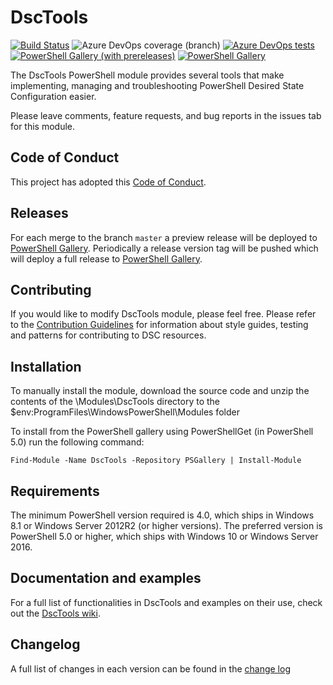 # DscTools

[![Build Status](https://dev.azure.com/dsccommunity/DscTools/_apis/build/status/dsccommunity.DscTools?branchName=master)](https://dev.azure.com/dsccommunity/DscTools/_build/latest?definitionId=14&branchName=master)
![Azure DevOps coverage (branch)](https://img.shields.io/azure-devops/coverage/dsccommunity/DscTools/14/master)
[![Azure DevOps tests](https://img.shields.io/azure-devops/tests/dsccommunity/DscTools/14/master)](https://dsccommunity.visualstudio.com/DscTools/_test/analytics?definitionId=14&contextType=build)
[![PowerShell Gallery (with prereleases)](https://img.shields.io/powershellgallery/vpre/DscTools?label=DscTools%20Preview)](https://www.powershellgallery.com/packages/DscTools/)
[![PowerShell Gallery](https://img.shields.io/powershellgallery/v/DscTools?label=DscTools)](https://www.powershellgallery.com/packages/DscTools/)

The DscTools PowerShell module provides several tools that make implementing,
managing and troubleshooting PowerShell Desired State Configuration easier.

Please leave comments, feature requests, and bug reports in the issues tab for
this module.

## Code of Conduct

This project has adopted this [Code of Conduct](CODE_OF_CONDUCT.md).

## Releases

For each merge to the branch `master` a preview release will be
deployed to [PowerShell Gallery](https://www.powershellgallery.com/).
Periodically a release version tag will be pushed which will deploy a
full release to [PowerShell Gallery](https://www.powershellgallery.com/).

## Contributing

If you would like to modify DscTools module, please feel free. Please
refer to the [Contribution Guidelines](https://dsccommunity.org/guidelines/contributing)
for information about style guides, testing and patterns for contributing
to DSC resources.

## Installation

To manually install the module, download the source code and unzip the contents
of the \Modules\DscTools directory to the
$env:ProgramFiles\WindowsPowerShell\Modules folder

To install from the PowerShell gallery using PowerShellGet (in PowerShell 5.0)
run the following command:

    Find-Module -Name DscTools -Repository PSGallery | Install-Module

## Requirements

The minimum PowerShell version required is 4.0, which ships in Windows 8.1
or Windows Server 2012R2 (or higher versions). The preferred version is
PowerShell 5.0 or higher, which ships with Windows 10 or Windows Server 2016.

## Documentation and examples

For a full list of functionalities in DscTools and examples on their use, check
out the [DscTools wiki](https://github.com/dsccommunity/DscTools/wiki).

## Changelog

A full list of changes in each version can be found in the
[change log](CHANGELOG.md)
